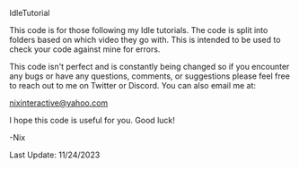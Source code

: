 IdleTutorial

This code is for those following my Idle tutorials. The code is split into folders based on which video they go with. This is intended to be used to check your code against mine for errors.

This code isn't perfect and is constantly being changed so if you encounter any bugs or have any questions, comments, or suggestions please feel free to reach out to me on Twitter or Discord. You can also email me at:

nixinteractive@yahoo.com

I hope this code is useful for you. Good luck!

-Nix

Last Update: 11/24/2023
